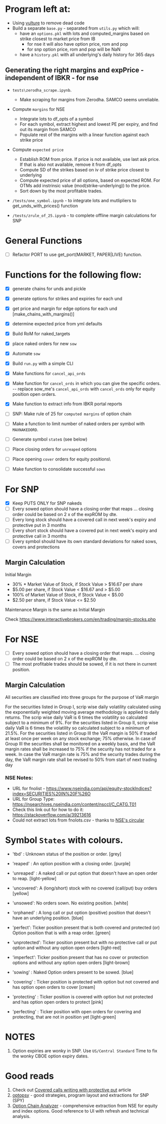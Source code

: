# Program left at:
- Using [vulture](https://github.com/jendrikseipp/vulture/) to remove dead code
- Build a separate `base.py` - separated from `utils.py` which will:
   - have an `options.pkl` with lots and computed_margins based on strike closest to market price from IB
      - for nse it will also have option price, rom and pop
      - for snp option price, rom and pop will be NaN
   - have a `history.pkl` with all underlying's daily history for 365 days

## Generating the right margins and expPrice - independent of IBKR - for nse

- `tests\zerodha_scrape.ipynb`. 

    - Make scraping for margins from Zerodha. SAMCO seems unreliable.

- Compute `margins` for NSE
    - Integrate lots to df_opts of a symbol
    - For each symbol, extract highest and lowest PE per expiry, and find out its margin from SAMCO
    - Populate rest of the margins with a linear function against each strike price

- Compute `expected price`
    - Establish ROM from price. If price is not available, use last ask price. If that is also not available, remove it from df_opts
    - Compute SD of the strikes based on iv of strike price closest to underlying
    - Compute expected price of all options, based on expected ROM. For OTMs add instrinsic value (mod(strike-underlying)) to the price.
    - Sort down by the most profitable trades.

 - `/tests/one_symbol.ipynb` - to integrate lots and mutlipliers to get_unds_with_prices() function
    
 - `/tests/zrule_of_25.ipynb` - to complete offline margin calculations for SNP


# General Functions
- [ ] Refactor PORT to use get_port(MARKET, PAPER|LIVE) function.

# Functions for the following flow:
- [x] generate chains for unds and pickle
- [x] generate options for strikes and expiries for each und
- [x] get price and margin for edge options for each und [make_chains_with_margins()]
- [x] determine expected price from yml defaults
- [x] Build RoM for naked_targets
- [x] place naked orders for new `sow`


- [x] Automate `sow`
- [x] Build `run.py` with a simple CLI
- [x] Make functions for `cancel_api_ords`
- [x] Make function for `cancel_ords` in which you can give the specific orders.    
    -- replace sow_me's `cancel_api_ords` with `cancel_ords` only for equity position open orders.

- [x] Make function to extract info from IBKR portal reports
- [ ] SNP: Make rule of 25 for `computed margins` of option chain
- [ ] Make a function to limit number of naked orders per symbol with `MAXNAKEDORD`.
- [ ] Generate symbol `state`s (see below)

- [ ] Place closing orders for `unreaped` options
- [ ] Place opening `cover` orders for equity positions\

- [ ] Make function to consolidate successful `sows` 

# For SNP

- [x] Keep PUTS ONLY for SNP nakeds
- [ ] Every sowed option should have a closing order that reaps
   ... closing order could be based on 2 x of the expROM by dte. 
- [ ] Every long stock should have a covered call in next week's expiry and protective put in 3 months
- [ ] Every short stock should have a covered put in next week's expiry and protective call in 3 months
- [ ] Every symbol should have its own standard deviations for naked sows, covers and protections

## Margin Calculation

Initial Margin
* 30% * Market Value of Stock, if Stock Value > $16.67 per share  
* \$5.00 per share, if Stock Value < \$16.67 and > $5.00   
* 100% of Market Value of Stock, if Stock Value < $5.00   
* \$2.50 per share, if Stock Value <= $2.50   

Maintenance Margin is the same as Initial Margin   

Check https://www.interactivebrokers.com/en/trading/margin-stocks.php

# For NSE
- [ ] Every sowed option should have a closing order that reaps. 
   ... closing order could be based on 2 x of the expROM by dte. 
- [ ] The most profitable trades should be sowed, if it is not there in current position.

## Margin Calculation

All securities are classified into three groups for the purpose of VaR margin 

For the securities listed in Group I, scrip wise daily volatility calculated using the exponentially weighted moving average methodology is applied to daily returns. The scrip wise daily VaR is 6 times the volatility so calculated subject to a minimum of 9%. 
For the securities listed in Group II, scrip wise daily VaR is 6 times the volatility so calculated subject to a minimum of 21.5%. 
For the securities listed in Group III the VaR margin is 50% if traded at least once per week on any stock exchange; 75% otherwise. In case of Group III the securities shall be monitored on a weekly basis, and the VaR margin rates shall be increased to 75% if the security has not traded for a week. In case the VaR margin rate is 75% and the security trades during the day, the VaR margin rate shall be revised to 50% from start of next trading day 

### NSE Notes:
- URL for fnolist - https://www.nseindia.com/api/equity-stockIndices?index=SECURITIES%20IN%20F%26O
- URL for Group Type: https://nsearchives.nseindia.com/content/nsccl/C_CATG.T01
- Check this link out for how to do it: https://stackoverflow.com/a/39213616
- Could not extract lots from fnolots.csv - thanks to [NSE's circular](https://nsearchives.nseindia.com/content/circulars/FAOP61157.pdf)

# Symbol `States` with colours.

- 'tbd' : Unknown status of the position or order. [grey]

- 'reaped' : An option position with a closing order. [purple]
- 'unreaped' : A naked call or put option that doesn't have an open order to reap. [light-yellow]

- 'uncovered': A (long/short) stock with no covered (call/put) buy orders [yellow]

- 'unsowed': No orders sown. No existing position. [white]
- 'orphaned' : A long call or put option (positive) position that doesn't have an underlying position. [blue]

- 'perfect': Ticker position present that is both covered and protected (or) Option position that is with a reap order. [green]
  

- 'unprotected': Ticker position present but with no protective call or put option and without any option open orders [light-red]
- 'imperfect': Ticker position present that has no cover or protection options and without any option open orders [light-brown]
  
- 'sowing' : Naked Option orders present to be sowed. [blue]
- 'covering' : Ticker position is protected with option but not covered and has option open orders to cover [cream]
- 'protecting' : Ticker position is covered with option but not protected and has option open orders to protect [pink]
- 'perfecting' : Ticker position with open orders for covering and protecting, that are not in position yet [light-green]



# NOTES
1. Option expiries are wonky in SNP. Use `US/Central Standard` Time to fix the wonky CBOE option expiry dates.  

# Good reads
1. Check out [Covered calls writing with protective put](https://www.thebluecollarinvestor.com/covered-call-writing-with-protective-puts-a-proposed-strategy/) article
2. [optopsy](https://github.com/michaelchu/optopsy) - good strategies, program layout and extractions for SNP (SPY)
3. [Option Chain Analyzer](https://github.com/VarunS2002/Python-NSE-Option-Chain-Analyzer) - comprehensive extraction from NSE for equity and index options. Good reference to UI with refresh and technical analysis.